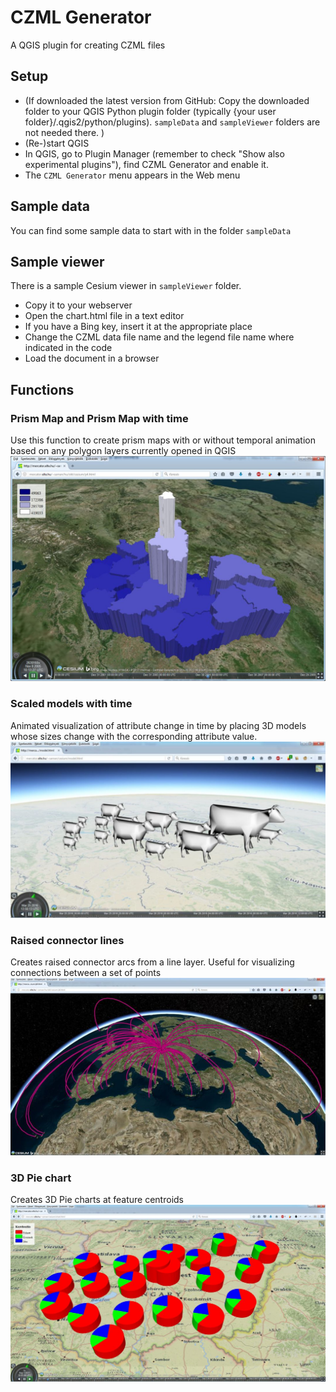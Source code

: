 # CZML Generator
A QGIS plugin for creating CZML files

## Setup
- (If downloaded the latest version from GitHub: Copy the downloaded folder to your QGIS Python plugin folder (typically {your user folder}/.qgis2/python/plugins). `sampleData` and `sampleViewer` folders are not needed there. )
- (Re-)start QGIS
- In QGIS, go to Plugin Manager (remember to check "Show also experimental plugins"), find CZML Generator and enable it.
- The `CZML Generator` menu appears in the Web menu

## Sample data
You can find some sample data to start with in the folder `sampleData`

## Sample viewer
There is a sample Cesium viewer in `sampleViewer` folder. 
- Copy it to your webserver
- Open the chart.html file in a text editor
- If you have a Bing key, insert it at the appropriate place
- Change the CZML data file name and the legend file name where indicated in the code
- Load the document in a browser

## Functions

### Prism Map and Prism Map with time
Use this function to create prism maps with or without temporal animation based on any polygon layers currently opened in QGIS
![Prism map sample image](/images/3Dprism.jpg)

### Scaled models with time
Animated visualization of attribute change in time by placing 3D models whose sizes change with the corresponding attribute value.
![Scaled models sample image](/images/scaledModels.jpg)

### Raised connector lines
Creates raised connector arcs from a line layer. Useful for visualizing connections between a set of points
![Connector lines sample image](/images/connLines.jpg)

### 3D Pie chart
Creates 3D Pie charts at feature centroids
![3D pie charts sample image](/images/piecharts.jpg)
